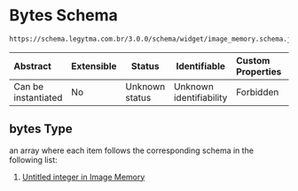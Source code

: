 # Bytes Schema

```txt
https://schema.legytma.com.br/3.0.0/schema/widget/image_memory.schema.json#/properties/bytes
```




| Abstract            | Extensible | Status         | Identifiable            | Custom Properties | Additional Properties | Access Restrictions | Defined In                                                                                     |
| :------------------ | ---------- | -------------- | ----------------------- | :---------------- | --------------------- | ------------------- | ---------------------------------------------------------------------------------------------- |
| Can be instantiated | No         | Unknown status | Unknown identifiability | Forbidden         | Allowed               | none                | [image_memory.schema.json\*](../schema/widget/image_memory.schema.json) |

## bytes Type

an array where each item follows the corresponding schema in the following list:

1.  [Untitled integer in Image Memory](image_memory-properties-bytes-items-0.md)
